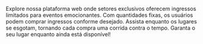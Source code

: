 Explore nossa plataforma web onde setores exclusivos oferecem ingressos limitados para eventos emocionantes. Com quantidades fixas, os usuários podem comprar ingressos conforme desejado. Assista enquanto os lugares se esgotam, tornando cada compra uma corrida contra o tempo. Garanta o seu lugar enquanto ainda está disponível!
